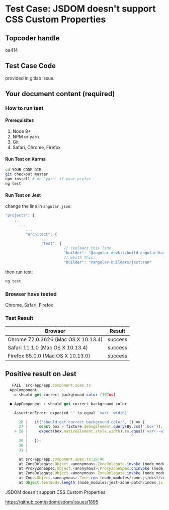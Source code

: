 # Test Case: JSDOM doesn't support CSS Custom Properties
## Topcoder handle

oa414

## Test Case Code 

provided in gitlab issue.

## Your document content (required)


### How to run test

#### Prerequisites

1. Node 8+
2. NPM or yarn
3. Git
4. Safari, Chrome, Firefox

#### Run Test on Karma

```bash
cd YOUR_CODE_DIR
git checkout master
npm install # or 'yarn' if your prefer
ng test
```
#### Run Test on Jest

change the line in `angular.json`:

```javascript
"projects": {
    ...
      ...
         ...
         "architect": {
                ...
                "test": {
                          // repleace this line 
                          "builder": "@angular-devkit/build-angular:karma" 
                          // whith this:
                          "builder": "@angular-builders/jest:run"

```

then run test:

```bash
ng test
```

### Browser have tested

Chrome, Safari, Firefox

### Test Result

| Browser | Result |
| ------ | ------ |
| Chrome 72.0.3626 (Mac OS X 10.13.4) | success |
| Safari 11.1.0 (Mac OS X 10.13.4)  | success | 
| Firefox 65.0.0 (Mac OS X 10.13.0) | success | 


## Positive result on Jest 


```javascript
   FAIL  src/app/app.component.spec.ts
  AppComponent
    ✕ should get correct background color (107ms)

  ● AppComponent › should get correct background color

    AssertionError: expected '' to equal 'var(--width)'

      26 |   it('should get correct background color', () => {
      27 |     const box = fixture.debugElement.query(By.css('.box'));
    > 28 |     expect(box.nativeElement.style.width).to.equal('var(--width)');
         |                                              ^
      29 |   });
      30 |
      31 |

      at src/app/app.component.spec.ts:28:46
      at ZoneDelegate.Object.<anonymous>.ZoneDelegate.invoke (node_modules/zone.js/dist/zone.js:391:26)
      at ProxyZoneSpec.Object.<anonymous>.ProxyZoneSpec.onInvoke (node_modules/zone.js/dist/proxy.js:129:39)
      at ZoneDelegate.Object.<anonymous>.ZoneDelegate.invoke (node_modules/zone.js/dist/zone.js:390:52)
      at Zone.Object.<anonymous>.Zone.run (node_modules/zone.js/dist/zone.js:150:43)
      at Object.testBody.length (node_modules/jest-zone-patch/index.js:50:27)
```

JSDOM doesn't support CSS Custom Properties

https://github.com/jsdom/jsdom/issues/1895
